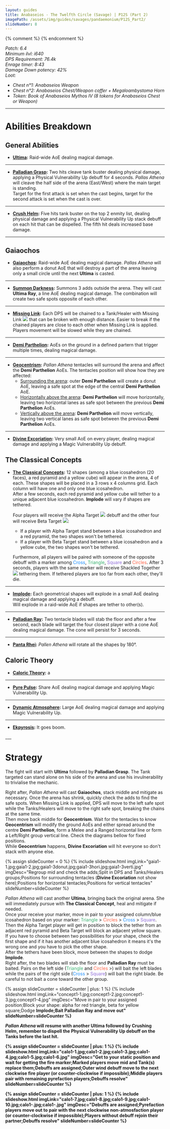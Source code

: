```yaml
---
layout: guides
title: Anabaseios - The Twelfth Circle (Savage) | P12S (Part 2)
imagePath: /assets/img/guides/savages/pandaemonium/P12S_Part2/
slideNumber: 8
---
```


  {% comment %}
      <!-- cSpell:ignore verti hori -->
  {% endcomment %}

*Patch: 6.4  
Minimum ilvl: i640  
DPS Requirement: 76.4k  
Enrage timer: 8:43  
<span class='debuff'>Damage Down</span> potency: 42%  
Loot:*

+ *Chest n°1: Anabaseios Weapon*
+ *Chest n°2: Anabaseios Chest/Weapon coffer + Megaloambystoma Horn*
+ *Token: Book of Anabaseios Mythos IV (8 tokens for Anabaseios Chest or Weapon)*

___

<h1><a id='AbilitiesBreakdown'>Abilities Breakdown</a></h1>

<div class='guideSection' markdown='1'>
<h2><a id='ABGeneralAbilities'>General Abilities</a></h2>

+ **<u>Ultima</u>:**
Raid-wide AoE dealing <span class='magic'>magical damage</span>.

___

+ **<u>Palladian Grasp</u>:**
Two hits cleave tank buster dealing <span class='phys'>physical damage</span>, applying a <span class='debuff'>Physical Vulnerability Up</span> debuff for 4 seconds. *Pallas Athena* will cleave the half side of the arena (East/West) where the main target is standing.  
Target for the first attack is set when the cast begins, target for the second attack is set when the cast is over.

___

+ **<u>Crush Helm</u>:**
Five hits tank buster on the top 2 enmity list, dealing <span class='phys'>physical damage</span> and applying a <span class='debuff'>Physical Vulnerability Up</span> stack debuff on each hit that can be dispelled. The fifth hit deals increased base damage.

___

</div>

<div class='guideSection' markdown='1'>
<h2><a id='ABGaiaochos'>Gaiaochos</a></h2>

+ **<u>Gaiaochos</u>:**
Raid-wide AoE dealing <span class='magic'>magical damage</span>. *Pallas Athena* will also perform a donut AoE that will destroy a part of the arena leaving only a small circle until the next **Ultima** is casted.

___

+ **<u>Summon Darkness</u>:**
Summons 3 adds outside the arena. They will cast **Ultima Ray**, a line AoE dealing <span class='magic'>magical damage</span>. The combination will create two safe spots opposite of each other.

___

+ **<u>Missing Link</u>:**
Each DPS will be chained to a Tank/Healer with <span class='speDebuff'>Missing Link</span> <img class='iconImg' src='{{ site.data.iconList.P12S.MissingLink }}'> that can be broken with enough distance. Easier to break if the chained players are close to each other when <span class='speDebuff'>Missing Link</span> is applied.  
Players movement will be slowed while they are chained.

___

+ **<u>Demi Parthelion</u>:**
AoEs on the ground in a defined partern that trigger multiple times, dealing <span class='magic'>magical damage</span>.

___

+ **<u>Geocentrism</u>:**
*Pallan Athena* tentacles will surround the arena and affect the **Demi Parthelion** AoEs. The tentacles position will show how they are affected:
  + <u>Surrounding the arena</u>: outer **Demi Parthelion** will create a donut AoE, leaving a safe spot at the edge of the central **Demi Parthelion** AoE.
  + <u>Horizontally above the arena</u>: **Demi Parthelion** will move horizontally, leaving two horizontal lanes as safe spot between the previous **Demi Parthelion** AoEs.
  + <u>Vertically above the arena</u>: **Demi Parthelion** will move vertically, leaving two vertical lanes as safe spot between the previous **Demi Parthelion** AoEs.

___

+ **<u>Divine Excoriation</u>:**
Very small AoE on every player, dealing <span class='magic'>magical damage</span> and applying a <span class='debuff'>Magic Vulnerability Up</span> debuff.

</div>

<div class='guideSection' markdown='1'>
<h2><a id='ABTheClassicalConcepts'>The Classical Concepts</a></h2>

+ **<u>The Classical Concepts</u>:**
12 shapes (among a blue icosahedron (20 faces), a red pyramid and a yellow cube) will appear in the arena, 4 of each. These shapes will be placed in a 3 rows x 4 columns grid. Each column will have one and only one blue icosahedron.  
After a few seconds, each red pyramid and yellow cube will tether to a unique adjacent blue icosahedron. **Implode** will vary if shapes are tethered.

  Four players will receive the <span class='speDebuff'>Alpha Target</span> <img class='iconImg' src='{{ site.data.iconList.P12S.AlphaTarget }}'> debuff and the other four will receive <span class='speDebuff'>Beta Target</span> <img class='iconImg' src='{{ site.data.iconList.P12S.BetaTarget }}'>:
  + If a player with <span class='speDebuff'>Alpha Target</span> stand between a blue icosahedron and a red pyramid, the two shapes won't be tethered.
  + If a player with <span class='speDebuff'>Beta Target</span> stand between a blue icosahedron and a yellow cube, the two shapes won't be tethered.

  Furthermore, all players will be paired with someone of the opposite debuff with a marker among <span style='color: dodgerblue'>Cross</span>, <span style='color: MediumSeaGreen'>Triangle</span>, <span style='color: MediumPurple'>Square</span> and <span style='color: Tomato'>Circles</span>. After 3 seconds, players with the same marker will receive <span class='speDebuff'>Shackled Together</span> <img class='iconImg' src='{{ site.data.iconList.P12S.ShackledTogether }}'> tethering them. If tethered players are too far from each other, they'll die.

___

+ **<u>Implode</u>:**
Each geometrical shapes will explode in a small AoE dealing <span class='magic'>magical damage</span> and applying a  debuff.  
Will explode in a raid-wide AoE if shapes are tether to other(s).

___

+ **<u>Palladian Ray</u>:**
Two tentacle blades will stab the floor and after a few second, each blade will target the four closest player with a cone AoE dealing <span class='magic'>magical damage</span>. The cone will persist for 3 seconds.

___

+ **<u>Panta Rhei</u>:**
*Pallen Athena* will rotate all the shapes by 180°.

</div>

<div class='guideSection' markdown='1'>
<h2><a id='ABCaloricTheory'>Caloric Theory</a></h2>

+ **<u>Caloric Theory</u>:**
a

___

+ **<u>Pyre Pulse</u>:**
Share AoE dealing <span class='magic'>magical damage</span> and applying <span class='debuff'>Magic Vulnerability Up</span>.

___

+ **<u>Dynamic Atmosphere</u>:**
Large AoE dealing <span class='magic'>magical damage</span> and applying <span class='debuff'>Magic Vulnerability Up</span>.

___

+ **<u>Ekpyrosis</u>:**
It goes boom.

</div>
___
<h1><a id='Strategy'>Strategy</a></h1>

<div class='guideSection' markdown='1'>
<a id='SPhase1'></a>

The fight will start with **Ultima** followed by **Palladian Grasp**. The Tank targeted can stand alone on his side of the arena and use his invulnerability to trivialise the mechanic.

Right after, *Pallan Athena* will cast **Gaiaochos**, stack middle and mitigate as necessary. Once the arena has shrink, quickly check the adds to find the safe spots. When <span class='speDebuff'>Missing Link</span> is applied, DPS will move to the left safe spot while the Tanks/Healers will move to the right safe spot, breaking the chains at the same time.  
Then move back middle for **Geocentrism**. Wait for the tentacles to know **Geocentrism** will modify the ground AoEs and either spread around the centre **Demi Parthelion**, form a Melee and a Ranged horizontal line or form a Left/Right group vertical line. Check the diagrams bellow for fixed positions.  
While **Geocentrism** happens, **Divine Excoriation** will hit everyone so don't stack with anyone else.

{% assign slideCounter = 0 %}
{% include slideshow.html imgLink="gaia1-1.jpg;gaia1-2.jpg;gaia1-3donut.jpg;gaia1-3hori.jpg;gaia1-3verti.jpg" imgDesc="Regroup mid and check the adds;Split in DPS and Tanks/Healers groups;Positions for surrounding tentacles (<strong>Divine Excoriation</strong> not show here);Positions for horizontal tentacles;Positions for vertical tentacles" slideNumber=slideCounter %}

*Pallan Athena* will cast another **Ultima**, bringing back the original arena. She will immediately pursue with **The Classical Concept**, heal and mitigate if needed.  
Once your receive your marker, move in pair to your assigned column/blue icosahedron based on your marker: <span style='color: MediumSeaGreen'>Triangle</span> > <span style='color: Tomato'>Circles</span> > <span style='color: dodgerblue'>Cross</span> > <span style='color: MediumPurple'>Square</span>.  
Then the <span class='speDebuff'>Alpha Target</span> player will get in position to block the tether from an adjacent red pyramid and <span class='speDebuff'>Beta Target</span> will block an adjacent yellow square. If you have to choose between two possibilities for your shape, check the first shape and if it has another adjacent blue icosahedron it means it's the wrong one and you have to pick the other shape.  
After the tethers have been block, move between the shapes to dodge **Implode**.  
Right after, the two blades will stab the floor and **Palladian Ray** must be baited. Pairs on the left side (<span style='color: MediumSeaGreen'>Triangle</span> and <span style='color: Tomato'>Circles</span> >) will bait the left blades while the pairs of the right side (<span style='color: dodgerblue'>Cross</span> > <span style='color: MediumPurple'>Square</span>) will bait the right blade. Be careful to not bait a cone toward the other group.

{% assign slideCounter = slideCounter | plus: 1 %}
{% include slideshow.html imgLink="concept1-1.jpg;concept1-2.jpg;concept1-3.jpg;concept1-4.jpg" imgDesc="Move in pair to your assigned position;Block your shape: alpha for red triangle, beta for yellow square;Dodge <strong>Implode<strong>;Bait <strong>Palladian Ray</strong> and move out" slideNumber=slideCounter %}

*Pallan Athena* will resume with another **Ultima** followed by **Crushing Helm**, remember to dispell the <span class='debuff'>Physical Vulnerability Up</span> debuff on the Tanks before the last hit.

{% assign slideCounter = slideCounter | plus: 1 %}
{% include slideshow.html imgLink="calo1-1.jpg;calo1-2.jpg;calo1-3.jpg;calo1-4.jpg;calo1-5.jpg;calo1-6.jpg" imgDesc="Get to your static position and wait for getting the fire marker;Marked players move mid and Tank(s) replace them;Debuffs are assigned;Outer wind debuff move to the next clockwise fire player (or counter-clockwise if impossible);Middle players pair with remaining pyrefaction players;Debuffs resolve" slideNumber=slideCounter %}

{% assign slideCounter = slideCounter | plus: 1 %}
{% include slideshow.html imgLink="calo1-7.jpg;calo1-8.jpg;calo1-9.jpg;calo1-10.jpg;calo1-.jpg;calo1-.jpg" imgDesc="Debuffs are assigned;Pyrefaction players move out to pair with the next clockwise non-atmosfaction player (or counter-clockwise if impossible);Players without debuff rejoin their partner;Debuffs resolve" slideNumber=slideCounter %}

</div>

<div class='guideSection' markdown='1'>
<a id='SPhase2'></a>

</div>
